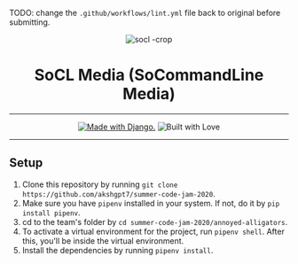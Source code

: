 TODO: change the `.github/workflows/lint.yml` file back to original before submitting.

<div align="center">
  
![socl -crop](https://user-images.githubusercontent.com/20405311/89612675-021b5700-d89e-11ea-8c0e-f6825f1672fd.jpg)
# SoCL Media (SoCommandLine Media)


<hr>

<a href="http://www.djangoproject.com/"><img src="https://www.djangoproject.com/m/img/badges/djangomade124x25.gif" border="0" alt="Made with Django." title="Made with Django." /></a>  ![Built with Love](https://img.shields.io/badge/Built%20With-%E2%99%A5-critical?style=for-the-badge&logo=ko-fi)

---

</div>

## Setup
1. Clone this repository by running `git clone https://github.com/akshgpt7/summer-code-jam-2020`.
2. Make sure you have `pipenv` installed in your system. If not, do it by `pip install pipenv`.
3. cd to the team's folder by `cd summer-code-jam-2020/annoyed-alligators`.
4. To activate a virtual environment for the project, run `pipenv shell`. After this, you'll be inside the virtual environment.
5. Install the dependencies by running `pipenv install`.

